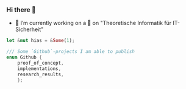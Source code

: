 ### Hi there 👋
- 🔭 I’m currently working on a :book: on "Theoretische Informatik für IT-Sicherheit"

```rust 
let &mut hias = &Some(1);

/// Some `Github`-projects I am able to publish
enum Github {
	proof_of_concept,
	implementations,
	research_results, 
	};
```

<!--
- 🌱 I’m currently learning ...
- 👯 I’m looking to collaborate on ...
- 🤔 I’m looking for help with ...
- 💬 Ask me about ...
- 📫 How to reach me: ...
- 😄 Pronouns: ...
-->
